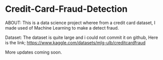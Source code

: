 # Credit-Card-Fraud-Detection
ABOUT:
This is a data science project wheree from a credit card dataset, I made used of Machine Learning to make a detect fraud.

Dataset:
The dataset is quite large and i could not commit it on github, Here is the link;
https://www.kaggle.com/datasets/mlg-ulb/creditcardfraud

More updates coming soon.
